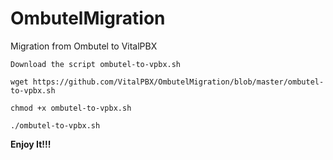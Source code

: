 # OmbutelMigration
Migration from Ombutel to VitalPBX

`Download the script ombutel-to-vpbx.sh`

`wget https://github.com/VitalPBX/OmbutelMigration/blob/master/ombutel-to-vpbx.sh`

`chmod +x ombutel-to-vpbx.sh`

`./ombutel-to-vpbx.sh`

**Enjoy It!!!**
